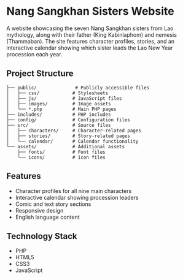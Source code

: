 # Nang Sangkhan Sisters Website

A website showcasing the seven Nang Sangkhan sisters from Lao mythology, along with their father (King Kabinlaphom) and nemesis (Thammaban). The site features character profiles, stories, and an interactive calendar showing which sister leads the Lao New Year procession each year.

## Project Structure

```
├── public/              # Publicly accessible files
│   ├── css/            # Stylesheets
│   ├── js/             # JavaScript files
│   ├── images/         # Image assets
│   └── *.php           # Main PHP pages
├── includes/           # PHP includes
├── config/             # Configuration files
├── src/                # Source files
│   ├── characters/     # Character-related pages
│   ├── stories/        # Story-related pages
│   └── calendar/       # Calendar functionality
└── assets/             # Additional assets
    ├── fonts/          # Font files
    └── icons/          # Icon files
```

## Features

- Character profiles for all nine main characters
- Interactive calendar showing procession leaders
- Comic and text story sections
- Responsive design
- English language content

## Technology Stack

- PHP
- HTML5
- CSS3
- JavaScript 